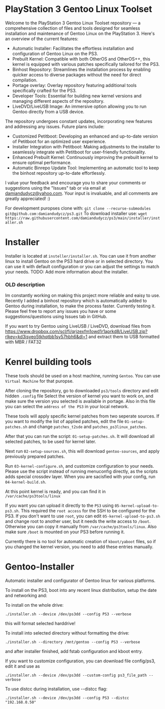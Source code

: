 # PlayStation 3 Gentoo Linux Toolset

Welcome to the PlayStation 3 Gentoo Linux Toolset repository — a comprehensive collection of files and tools designed for seamless installation and maintenance of Gentoo Linux on the PlayStation 3. Here's an overview of the current features:

- Automatic Installer: Facilitates the effortless installation and configuration of Gentoo Linux on the PS3.
- Prebuilt Kernel: Compatible with both OtherOS and OtherOS++, this kernel is equipped with various patches specifically tailored for the PS3.
- Binhost Repository: Streamlines the installation process by enabling quicker access to diverse packages without the need for direct compilation.
- Portage overlay: Overlay repository featuring additional tools specifically crafted for the PS3.
- Developer Tools: Essential for building new kernel versions and managing different aspects of the repository.
- LiveDVD/LiveUSB Image: An immersive option allowing you to run Gentoo directly from a USB device.

The repository undergoes constant updates, incorporating new features and addressing any issues. Future plans include:

- Customized Petitboot: Developing an enhanced and up-to-date version of Petitboot for an optimized user experience.
- Installer Integration with Petitboot: Making adjustments to the installer to seamlessly integrate with Petitboot for user-friendly functionality.
- Enhanced Prebuilt Kernel: Continuously improving the prebuilt kernel to ensure optimal performance.
- Automatic Binrepo Update Tool: Implementing an automatic tool to keep the binhost repository up-to-date effortlessly.

I value your feedback and encourage you to share your comments or suggestions using the "Issues" tab or via email at damiandudycz@yahoo.com.
Your input is invaluable, and all comments are greatly appreciated! :)

For development puropses clone with: `git clone --recurse-submodules git@github.com:damiandudycz/ps3.git`
To download installer use: `wget https://raw.githubusercontent.com/damiandudycz/ps3/main/installer/installer.sh`

# Installer

Installer is located at `insteller/installer.sh`. You can use it from another linux to install Gentoo on the PS3 hard drive or in selected directory.
You can use it with default configuration or you can adjust the settings to match your needs.
TODO: Add more information about the installer.

### OLD description

Im constantly working on making this project more reliable and eaisy to use. Recently I added a binhost repository which is automatically added to Gentoo during installation, to make the process faster. Currently testing it. 
Please feel free to report any issues you have or some suggestions/questions using Issues tab in GitHub.

If you want to try Gentoo using LiveUSB / LiveDVD, download files from https://www.dropbox.com/scl/fi/qrjzexfm1owd1r1aprkd8/LiveUSB.zip?rlkey=kd3isyeo5tkhqtbb1sy57hbh6&dl=1
and extract them to USB formatted with MBR / FAT32

# Kenrel building tools

These tools should be used on a host machine, running `Gentoo`. You can use `Virtual Machine` for that puropse.

After cloning the repository, go to downloaded `ps3/tools` directory and edit hidden `.config` file
Select the version of kernel you want to work on, and make sure the version you selected is available in portage. Also in this file you can select the `address of the PS3` in your local network.

These tools will apply specific kernel patches from two seperate sources. If you want to modify the list of applied patches, edit the file `01-setup-patches.sh` and change `patches_t2sde` and `patches_ps3linux_patches`. 

After that you can run the script: `01-setup-patches.sh`. It will download all selected patches, to be used for kernel later.

Next run `02-setup-sources.sh`, this will download `gentoo-sources`, and apply previously prepared patches.

Run `03-kernel-configure.sh`, and customize configuration to your needs. Please use the script instead of running menuconfig directly, as the scripts adds special crossdev layer.
When you are sacisfied with your config, run `04-kernel-build.sh`.

At this point kernel is ready, and you can find it in `/var/cache/ps3tools/linux`

If you want you can upload it directly to the `PS3` using `05-kernel-upload-to-ps3.sh`. This required the `root access` for the SSH to be configured for the PS3. If you don't want to use `root`, you can edit `05-kernel-upload-to-ps3.sh` and change root to another user, but it needs the write access to `/boot`. Otherwise you can copy it manually from `/var/cache/ps3tools/linux`. Also make sure `/boot` is mounted on your PS3 before running it.

Currently there is no tool for automatic creation of `kboot/yaboot` files, so if you changed the kernel version, you need to add these entries manually.

# Gentoo-Installer

Automatic installer and configurator of Gentoo linux for various platforms.

To install on the PS3, boot into any recent linux distribution, setup the date and networking and:

To install on the whole drive:

`./installer.sh --device /dev/ps3dd --config PS3 --verbose`

this will format selected harddrive!

To install into selected directory without formatting the drive:

`./installer.sh --directory /mnt/gentoo --config PS3 --verbose`

and after installer finished, add fstab configuration and kboot entry.

If you want to customize configuration, you can download file config/ps3, edit it and use as

`./installer.sh --device /dev/ps3dd --custom-config ps3_file_path --verbose`

To use distcc during installation, use --distcc flag:

`./installer.sh --device /dev/ps3dd --config PS3 --distcc "192.168.0.50"`

